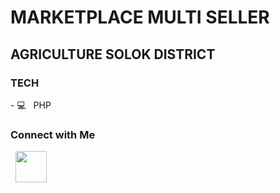 <h1> MARKETPLACE MULTI SELLER </h1>
<h2> AGRICULTURE SOLOK DISTRICT </h2>

<h3> TECH </h3>
- 💻 &nbsp; PHP 


<h3> Connect with Me </h3>

<p align="center">
 
&nbsp; <a href="https://www.instagram.com/rikimukhraa/" target="_blank" rel="noopener noreferrer"><img src="https://img.icons8.com/plasticine/100/000000/instagram.png" width="50" /></a>

</p>
